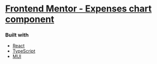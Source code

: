 # [Frontend Mentor - Expenses chart component](https://www.frontendmentor.io/challenges/expenses-chart-component-e7yJBUdjwt)

### Built with

- [React](https://reactjs.org/)
- [TypeScript](https://www.typescriptlang.org/)
- [MUI](https://mui.com/)
